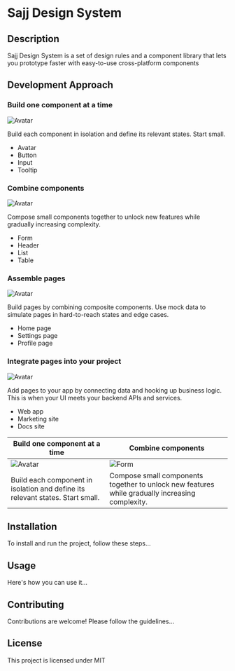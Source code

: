 # Sajj Design System

## Description
Sajj Design System is a set of design rules and a component library that lets you prototype faster with easy-to-use cross-platform components

## Development Approach
### Build one component at a time
![Avatar](https://www.componentdriven.org/component.svg)

Build each component in isolation and define its relevant states. Start small.
- Avatar
- Button
- Input
- Tooltip

### Combine components
![Avatar](https://www.componentdriven.org/composition.svg)

Compose small components together to unlock new features while gradually increasing complexity.
- Form
- Header
- List
- Table

### Assemble pages
![Avatar](https://www.componentdriven.org/page.svg)

Build pages by combining composite components. Use mock data to simulate pages in hard-to-reach states and edge cases.
- Home page
- Settings page
- Profile page

### Integrate pages into your project
![Avatar](https://www.componentdriven.org/integrate.svg)

Add pages to your app by connecting data and hooking up business logic. This is when your UI meets your backend APIs and services.
- Web app
- Marketing site
- Docs site

| Build one component at a time          | Combine components                    |
| -------------------------------------- | -------------------------------------- |
| ![Avatar](avatar_image_url)            | ![Form](form_image_url)                |
| Build each component in isolation and define its relevant states. Start small. | Compose small components together to unlock new features while gradually increasing complexity. |


## Installation
To install and run the project, follow these steps...

## Usage
Here's how you can use it...

## Contributing
Contributions are welcome! Please follow the guidelines...

## License
This project is licensed under MIT
